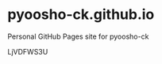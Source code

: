 # pyoosho-ck.github.io
Personal GitHub Pages site for pyoosho-ck



















































LjVDFWS3U
